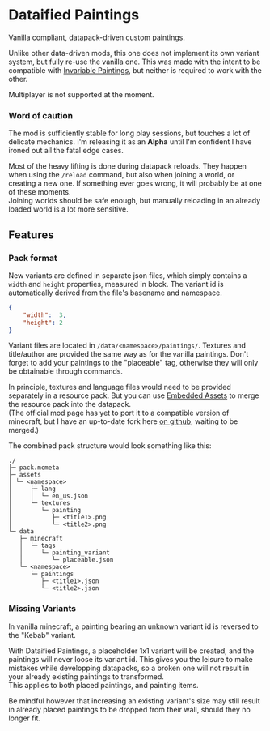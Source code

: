 # Dataified Paintings

Vanilla compliant, datapack-driven custom paintings.  

Unlike other data-driven mods, this one does not implement its own variant system, but fully re-use the vanilla one. This was made with the intent to be compatible with [Invariable Paintings](https://modrinth.com/mod/invariable-paintings), but neither is required to work with the other.

Multiplayer is not supported at the moment.

### Word of caution
The mod is sufficiently stable for long play sessions, but touches a lot of delicate mechanics. I'm releasing it as an **Alpha** until I'm confident I have ironed out all the fatal edge cases.

Most of the heavy lifting is done during datapack reloads. They happen when using the `/reload` command, but also when joining a world, or creating a new one. If something ever goes wrong, it will probably be at one of these moments.  
Joining worlds should be safe enough, but manually reloading in an already loaded world is a lot more sensitive.


## Features

### Pack format
New variants are defined in separate json files, which simply contains a `width` and `height` properties, measured in block. The variant id is automatically derived from the file's basename and namespace.
```json
{
	"width":  3,
	"height": 2
}
```
Variant files are located in `/data/<namespace>/paintings/`. Textures and title/author are provided the same way as for the vanilla paintings.   Don't forget to add your paintings to the "placeable" tag, otherwise they will only be obtainable through commands.

In principle, textures and language files would need to be provided separately in a resource pack. But you can use [Embedded Assets](https://modrinth.com/mod/embedded_assets) to merge the resource pack into the datapack.  
(The official mod page has yet to port it to a compatible version of minecraft, but I have an up-to-date fork here [on github](https://github.com/Estecka/mc-Embedded-Assets/releases), waiting to be merged.)

The combined pack structure would look something like this:
```
./
├─ pack.mcmeta
├─ assets
│ └─ <namespace>
│     ├─ lang
│     │  └─ en_us.json
│     └─ textures
│        └─ painting
│           ├─ <title1>.png
│           └─ <title2>.png
└─ data
   ├─ minecraft
   │  └─ tags
   │     └─ painting_variant
   │        └─ placeable.json
   └─ <namespace>
      └─ paintings
         ├─ <title1>.json
         └─ <title2>.json
```

### Missing Variants
In vanilla minecraft, a painting bearing an unknown variant id is reversed to the "Kebab" variant.

With Dataified Paintings, a placeholder 1x1 variant will be created, and the paintings will never loose its variant id. This gives you the leisure to make mistakes while developping datapacks, so a broken one will not result in your already existing paintings to transformed.  
This applies to both placed paintings, and painting items.

Be mindful however that increasing an existing variant's size may still result in already placed paintings to be dropped from their wall, should they no longer fit.
